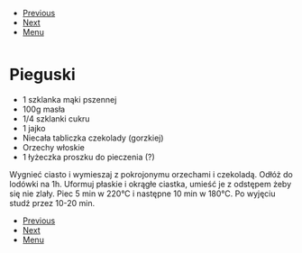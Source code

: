 <!-- Navigation Menu Start -->

- [Previous](Orzechowiec.md)
- [Next](Piernik.md)
- [Menu](README.md)

<div style="margin-bottom: 50px"></div>

<!-- /Navigation Menu Start -->


# Pieguski

- 1 szklanka mąki pszennej 
- 100g masła 
- 1/4 szklanki cukru 
- 1 jajko 
- Niecała tabliczka czekolady (gorzkiej) 
- Orzechy włoskie 
- 1 łyżeczka proszku do pieczenia (?)

Wygnieć ciasto i wymieszaj z pokrojonymu orzechami i czekoladą. Odłóż do lodówki na 1h. Uformuj płaskie i okrągłe ciastka, umieść je z odstępem żeby się nie zlały. Piec 5 min w 220°C i następne 10 min w 180°C. Po wyjęciu studź przez 10-20 min. 


<!-- Navigation Menu End -->

- [Previous](Orzechowiec.md)
- [Next](Piernik.md)
- [Menu](README.md)

<div style="margin-bottom: 50px"></div>

<!-- /Navigation Menu End -->